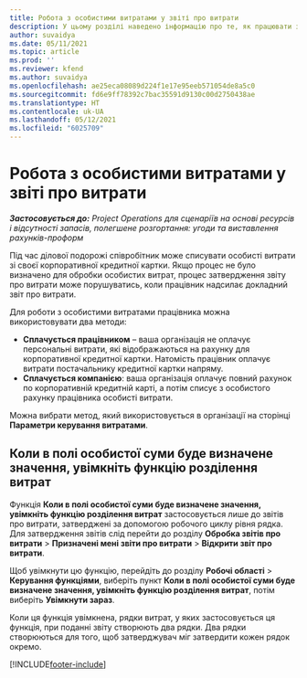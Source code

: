 ```yaml
---
title: Робота з особистими витратами у звіті про витрати
description: У цьому розділі наведено інформацію про те, як працювати з особистими витратами, понесеними працівниками під час подорожі для ділових цілей.
author: suvaidya
ms.date: 05/11/2021
ms.topic: article
ms.prod: ''
ms.reviewer: kfend
ms.author: suvaidya
ms.openlocfilehash: ae25eca08089d224f1e17e95eeb571054de8a5c0
ms.sourcegitcommit: fd6e9ff78392c7bac35591d9130c00d2750438ae
ms.translationtype: HT
ms.contentlocale: uk-UA
ms.lasthandoff: 05/12/2021
ms.locfileid: "6025709"
---
```

# <a name="work-with-personal-expenses-on-an-expense-report"></a>Робота з особистими витратами у звіті про витрати

_**Застосовується до:** Project Operations для сценаріїв на основі ресурсів і відсутності запасів, полегшене розгортання: угоди та виставлення рахунків-проформ_

Під час ділової подорожі співробітник може списувати особисті витрати зі своєї корпоративної кредитної картки. Якщо процес не було визначено для обробки особистих витрат, процес затвердження звіту про витрати може порушуватись, коли працівник надсилає докладний звіт про витрати.

Для роботи з особистими витратами працівника можна використовувати два методи:

  - **Сплачується працівником** – ваша організація не оплачує персональні витрати, які відображаються на рахунку для корпоративної кредитної картки. Натомість працівник оплачує витрати постачальнику кредитної картки напряму. 
  - **Сплачується компанією**: ваша організація оплачує повний рахунок по корпоративній кредитній карті, а потім списує з особистого рахунку працівника особисті витрати.

Можна вибрати метод, який використовується в організації на сторінці **Параметри керування витратами**.


## <a name="enable-split-expense-function-when-personal-amount-field-has-value-defined"></a>Коли в полі особистої суми буде визначене значення, увімкніть функцію розділення витрат

Функція **Коли в полі особистої суми буде визначене значення, увімкніть функцію розділення витрат** застосовується лише до звітів про витрати, затверджені за допомогою робочого циклу рівня рядка. Для затвердження звітів слід перейти до розділу **Обробка звітів про витрати** > **Призначені мені звіти про витрати** > **Відкрити звіт про витрати**. 

Щоб увімкнути цю функцію, перейдіть до розділу **Робочі області** > **Керування функціями**, виберіть пункт **Коли в полі особистої суми буде визначене значення, увімкніть функцію розділення витрат**, потім виберіть **Увімкнути зараз**. 

Коли ця функція увімкнена, рядки витрат, у яких застосовується ця функція, при поданні звіту створюють два рядки. Два рядки створюються для того, щоб затверджувач міг затвердити кожен рядок окремо.


[!INCLUDE[footer-include](../includes/footer-banner.md)]
